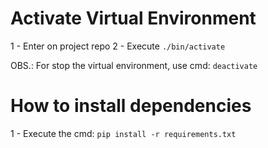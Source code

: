# Activate Virtual Environment

1 - Enter on project repo
2 - Execute `./bin/activate`

OBS.: For stop the virtual environment, use cmd: `deactivate`

# How to install dependencies

1 - Execute the cmd: `pip install -r requirements.txt`